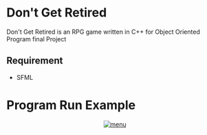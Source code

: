 # Don't Get Retired
Don't Get Retired is an RPG game written in C++ for Object Oriented Program final Project

## Requirement
- SFML

# Program Run Example
<p align="center">
  <a href="https://github.com/bbkbbbk/DontgetRetired/blob/master/demo/menu"><img src="https://github.com/bbkbbbk/DontgetRetired/blob/master/demo/menu.gif" title="menu"/></a>
</p>
